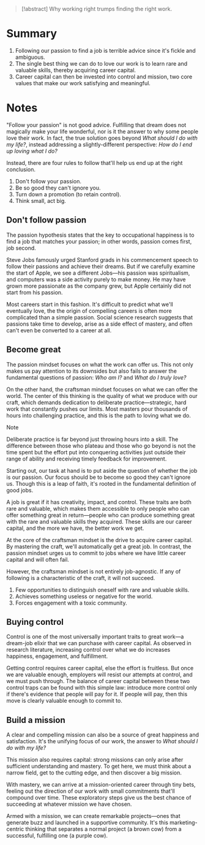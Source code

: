 > [!abstract]
> Why working right trumps finding the right work.

# Summary
1. Following our passion to find a job is terrible advice since it's fickle and ambiguous.
2. The single best thing we can do to love our work is to learn rare and valuable skills, thereby acquiring career capital.
3. Career capital can then be invested into control and mission, two core values that make our work satisfying and meaningful.

# Notes
"Follow your passion" is not good advice. Fulfilling that dream does not magically make your life wonderful, nor is it the answer to why some people love their work. In fact, the true solution goes beyond *What should I do with my life?*, instead addressing a slightly-different perspective: *How do I end up loving what I do?*

Instead, there are four rules to follow that'll help us end up at the right conclusion.
1. Don't follow your passion.
2. Be so good they can't ignore you.
3. Turn down a promotion (to retain control).
4. Think small, act big.

## Don't follow passion
The passion hypothesis states that the key to occupational happiness is to find a job that matches your passion; in other words, passion comes first, job second.

Steve Jobs famously urged Stanford grads in his commencement speech to follow their passions and achieve their dreams. But if we carefully examine the start of Apple, we see a different Jobs—his passion was spiritualism, and computers was a side activity purely to make money. He may have grown more passionate as the company grew, but Apple certainly did not start from his passion.

Most careers start in this fashion. It's difficult to predict what we'll eventually love, the the origin of compelling careers is often more complicated than a simple passion. Social science research suggests that passions take time to develop, arise as a side effect of mastery, and often can't even be converted to a career at all.

## Become great
The passion mindset focuses on what the work can offer us. This not only makes us pay attention to its downsides but also fails to answer the fundamental questions of passion: *Who am I?* and *What do I truly love?*

On the other hand, the craftsman mindset focuses on what we can offer the world. The center of this thinking is the quality of what we produce with our craft, which demands dedication to deliberate practice—strategic, hard work that constantly pushes our limits. Most masters pour thousands of hours into challenging practice, and this is the path to loving what we do.

> [!note]
> Deliberate practice is far beyond just throwing hours into a skill. The difference between those who plateau and those who go beyond is not the time spent but the effort put into conquering activities just outside their range of ability and receiving timely feedback for improvement.

Starting out, our task at hand is to put aside the question of whether the job is our passion. Our focus should be to become so good they can't ignore us. Though this is a leap of faith, it's rooted in the fundamental definition of good jobs.

A job is great if it has creativity, impact, and control. These traits are both rare and valuable, which makes them accessible to only people who can offer something great in return—people who can produce something great with the rare and valuable skills they acquired. These skills are our career capital, and the more we have, the better work we get.

At the core of the craftsman mindset is the drive to acquire career capital. By mastering the craft, we'll automatically get a great job. In contrast, the passion mindset urges us to commit to jobs where we have little career capital and will often fail.

However, the craftsman mindset is not entirely job-agnostic. If any of following is a characteristic of the craft, it will not succeed.
1. Few opportunities to distinguish oneself with rare and valuable skills.
2. Achieves something useless or negative for the world.
3. Forces engagement with a toxic community.

## Buying control
Control is one of the most universally important traits to great work—a dream-job elixir that we can purchase with career capital. As observed in research literature, increasing control over what we do increases happiness, engagement, and fulfillment.

Getting control requires career capital, else the effort is fruitless. But once we are valuable enough, employers will resist our attempts at control, and we must push through. The balance of career capital between these two control traps can be found with this simple law: introduce more control only if there's evidence that people will pay for it. If people will pay, then this move is clearly valuable enough to commit to.

## Build a mission
A clear and compelling mission can also be a source of great happiness and satisfaction. It's the unifying focus of our work, the answer to *What should I do with my life?*

This mission also requires capital: strong missions can only arise after sufficient understanding and mastery. To get here, we must think about a narrow field, get to the cutting edge, and then discover a big mission.

With mastery, we can arrive at a mission-oriented career through tiny bets, feeling out the direction of our work with small commitments that'll compound over time. These exploratory steps give us the best chance of succeeding at whatever mission we have chosen.

Armed with a mission, we can create remarkable projects—ones that generate buzz and launched in a supportive community. It's this marketing-centric thinking that separates a normal project (a brown cow) from a successful, fulfilling one (a purple cow).